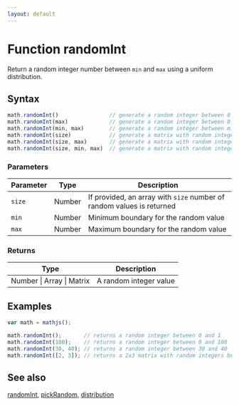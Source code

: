 ```yaml
---
layout: default
---
```


# Function randomInt

Return a random integer number between `min` and `max` using a uniform distribution.


## Syntax

```js
math.randomInt()                // generate a random integer between 0 and 1
math.randomInt(max)             // generate a random integer between 0 and max
math.randomInt(min, max)        // generate a random integer between min and max
math.randomInt(size)            // generate a matrix with random integer between 0 and 1
math.randomInt(size, max)       // generate a matrix with random integer between 0 and max
math.randomInt(size, min, max)  // generate a matrix with random integer between min and max
```

### Parameters

Parameter | Type | Description
--------- | ---- | -----------
`size` | Number | If provided, an array with `size` number of random values is returned
`min` | Number | Minimum boundary for the random value
`max` | Number | Maximum boundary for the random value

### Returns

Type | Description
---- | -----------
Number &#124; Array &#124; Matrix | A random integer value


## Examples

```js
var math = mathjs();

math.randomInt();       // returns a random integer between 0 and 1
math.randomInt(100);    // returns a random integer between 0 and 100
math.randomInt(30, 40); // returns a random integer between 30 and 40
math.randomInt([2, 3]); // returns a 2x3 matrix with random integers between 0 and 1
```


## See also

[randomInt](randomInt.html),
[pickRandom](pickRandom.html),
[distribution](distribution.html)


<!-- Note: This file is automatically generated from source code comments. Changes made in this file will be overridden. -->
